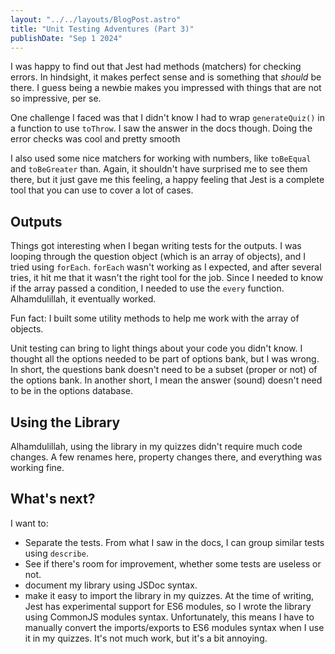 ```yaml
---
layout: "../../layouts/BlogPost.astro"
title: "Unit Testing Adventures (Part 3)"
publishDate: "Sep 1 2024"
---
```


I was happy to find out that Jest had methods (matchers) for checking errors. In hindsight, it makes perfect sense and is something that *should* be there. I guess being a newbie makes you impressed with things that are not so impressive, per se.

One challenge I faced was that I didn't know I had to wrap `generateQuiz()` in a function to use `toThrow`. I saw the answer in the docs though. Doing the error checks was cool and pretty smooth

I also used some nice matchers for working with numbers, like `toBeEqual` and `toBeGreater` than. Again, it shouldn't have surprised me to see them there, but it just gave me this feeling, a happy feeling that Jest is a complete tool that you can use to cover a lot of cases.

## Outputs

Things got interesting when I began writing tests for the outputs. I was looping through the question object (which is an array of objects), and I tried using `forEach`. `forEach` wasn't working as I expected, and after several tries, it hit me that it wasn't the right tool for the job. Since I needed to know if the array passed a condition, I needed to use the `every` function. Alhamdulillah, it eventually worked.

Fun fact: I built some utility methods to help me work with the array of objects.

Unit testing can bring to light things about your code you didn't know.
I thought all the options needed to be part of options bank, but I was wrong. In short, the questions bank doesn't need to be a subset (proper or not) of the options bank. In another short, I mean the answer (sound) doesn't need to be in the options database.

## Using the Library
Alhamdulillah, using the library in my quizzes didn't require much code changes. A few renames here, property changes there, and everything was working fine.

## What's next?
I want to:
- Separate the tests. From what I saw in the docs, I can group similar tests using `describe`.
- See if there's room for improvement, whether some tests are useless or not.
- document my library using JSDoc syntax.
- make it easy to import the library in my quizzes. At the time of writing, Jest has experimental support for ES6 modules, so I wrote the library using CommonJS modules syntax. Unfortunately, this means I have to manually convert the imports/exports to ES6 modules syntax when I use it in my quizzes. It's not much work, but it's a bit annoying.
